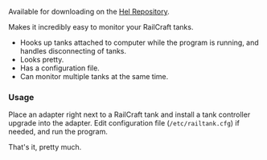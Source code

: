 Available for downloading on the [Hel Repository](https://hel.fomalhaut.me/#packages/railtank).

Makes it incredibly easy to monitor your RailCraft tanks.

* Hooks up tanks attached to computer while the program is running, and handles disconnecting of tanks.
* Looks pretty.
* Has a configuration file.
* Can monitor multiple tanks at the same time.

### Usage
Place an adapter right next to a RailCraft tank and install a tank controller upgrade into the adapter. Edit configuration file (`/etc/railtank.cfg`) if needed, and run the program.

That's it, pretty much.

